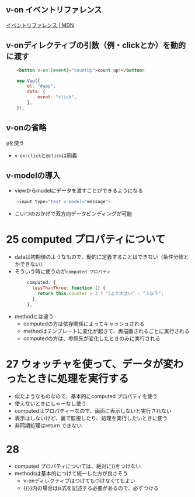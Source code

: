 ## v-on イベントリファレンス
[イベントリファレンス | MDN](https://developer.mozilla.org/ja/docs/Web/Events)

## v-onディレクティブの引数（例・clickとか）を動的に渡す
```html
	<button v-on:[event]="countUp">count up!</button>
```
```javascript
	new Vue({
		el: "#app",
		data: {
			event: "click",
		},
	});

```

## v-onの省略
`@`を使う
- `v-on:click`と`@click`は同義

## v-modelの導入
- viewからmodelにデータを渡すことができるようになる
```javascript
	<input type="text v-model="message">
```

- こいつのおかげで双方向データビンディングが可能

# 25 computed プロパティについて
- dataは初期値のようなもので、動的に定義することはできない（条件分岐とかできない）
- そういう時に使うのが`computed プロパティ`
```javascript
        computed: {
          lessThanThree: function () {
            return this.counter > 3 ? "3より大きい" : "３以下";
          },
        },
```
- methodとは違う
	- computedの方は依存関係によってキャッシュされる
	- methodはテンプレートに変化が起きて、再描画されるごとに実行される
	- computedの方は、参照先が変化したときのみに実行される

# 27 ウォッチャを使って、データが変わったときに処理を実行する
- 似たようなものなので、基本的にcomputed プロパティを使う
- 使えないときにしゃーなし使う
- computedはプロパティーなので、画面に表示しないと実行されない
- 表示はしないけど、裏で監視したり、処理を実行したいときに使う
- 非同期処理はreturn できない

# 28
- computed プロパティについては、絶対に()をつけない
- methodsは基本的につけて統一した方が良さそう
	- v-onディレクティブはつけてもつけなくてもよい
	- {{}}内の場合はjs式を記述する必要があるので、必ずつける